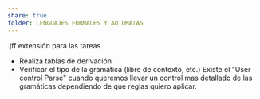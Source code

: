 ```yaml
---
share: true
folder: LENGUAJES FORMALES Y AUTOMATAS
---
```

.jff extensión para las tareas
- Realiza tablas de derivación 
- Verificar el tipo de la gramática (libre de contexto, etc.)
Existe el "User control Parse" cuando queremos llevar un control mas detallado de las gramáticas dependiendo de que reglas quiero aplicar.

